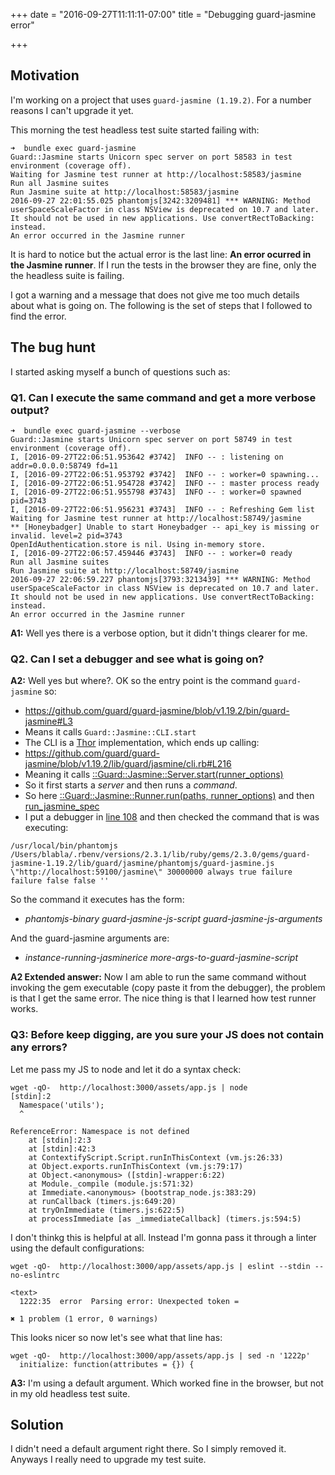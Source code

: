 +++
date = "2016-09-27T11:11:11-07:00"
title = "Debugging guard-jasmine error"

+++

## Motivation

I'm working on a project that uses `guard-jasmine (1.19.2)`. For a number reasons I can't upgrade it yet.

This morning the test headless test suite started failing with:

```
➜  bundle exec guard-jasmine
Guard::Jasmine starts Unicorn spec server on port 58583 in test environment (coverage off).
Waiting for Jasmine test runner at http://localhost:58583/jasmine
Run all Jasmine suites
Run Jasmine suite at http://localhost:58583/jasmine
2016-09-27 22:01:55.025 phantomjs[3242:3209481] *** WARNING: Method userSpaceScaleFactor in class NSView is deprecated on 10.7 and later. It should not be used in new applications. Use convertRectToBacking: instead.
An error occurred in the Jasmine runner
```

It is hard to notice but the actual error is the last line: **An error ocurred in the Jasmine runner**. If I run the tests in the browser they are fine,
only the the headless suite is failing.

I got a warning and a message that does not give me too much details about what is going on. The following is the set of steps that I followed to find the error.

## The bug hunt
I started asking myself a bunch of questions such as:

### Q1. Can I execute the same command and get a more verbose output?

  ```
  ➜  bundle exec guard-jasmine --verbose
Guard::Jasmine starts Unicorn spec server on port 58749 in test environment (coverage off).
I, [2016-09-27T22:06:51.953642 #3742]  INFO -- : listening on addr=0.0.0.0:58749 fd=11
I, [2016-09-27T22:06:51.953792 #3742]  INFO -- : worker=0 spawning...
I, [2016-09-27T22:06:51.954728 #3742]  INFO -- : master process ready
I, [2016-09-27T22:06:51.955798 #3743]  INFO -- : worker=0 spawned pid=3743
I, [2016-09-27T22:06:51.956231 #3743]  INFO -- : Refreshing Gem list
Waiting for Jasmine test runner at http://localhost:58749/jasmine
** [Honeybadger] Unable to start Honeybadger -- api_key is missing or invalid. level=2 pid=3743
OpenIdAuthentication.store is nil. Using in-memory store.
I, [2016-09-27T22:06:57.459446 #3743]  INFO -- : worker=0 ready
Run all Jasmine suites
Run Jasmine suite at http://localhost:58749/jasmine
2016-09-27 22:06:59.227 phantomjs[3793:3213439] *** WARNING: Method userSpaceScaleFactor in class NSView is deprecated on 10.7 and later. It should not be used in new applications. Use convertRectToBacking: instead.
An error occurred in the Jasmine runner
  ```

**A1:** Well yes there is a verbose option, but it didn't things clearer for me.

### Q2. Can I set a debugger and see what is going on?

**A2:** Well yes but where?. OK so the entry point is the command `guard-jasmine` so:

- https://github.com/guard/guard-jasmine/blob/v1.19.2/bin/guard-jasmine#L3
- Means it calls `Guard::Jasmine::CLI.start`
- The CLI is a [Thor](http://whatisthor.com/) implementation, which ends up calling:
- https://github.com/guard/guard-jasmine/blob/v1.19.2/lib/guard/jasmine/cli.rb#L216
- Meaning it calls [::Guard::Jasmine::Server.start(runner_options)](https://github.com/guard/guard-jasmine/blob/v1.19.2/lib/guard/jasmine/cli.rb#L220)
- So it first starts a *server* and then runs a *command*.
- So here [::Guard::Jasmine::Runner.run(paths, runner_options)](https://github.com/guard/guard-jasmine/blob/v1.19.2/lib/guard/jasmine/runner.rb#L44) and then [run_jasmine_spec](https://github.com/guard/guard-jasmine/blob/v1.19.2/lib/guard/jasmine/runner.rb#L109)
- I put a debugger in [line 108](https://github.com/guard/guard-jasmine/blob/v1.19.2/lib/guard/jasmine/runner.rb#L108) and then checked the command that is was executing:

```
/usr/local/bin/phantomjs /Users/blabla/.rbenv/versions/2.3.1/lib/ruby/gems/2.3.0/gems/guard-jasmine-1.19.2/lib/guard/jasmine/phantomjs/guard-jasmine.js \"http://localhost:59100/jasmine\" 30000000 always true failure failure false false ''
```

So the command it executes has the form:

- *phantomjs-binary* *guard-jasmine-js-script* *guard-jasmine-js-arguments*

And the guard-jasmine arguments are:

- *instance-running-jasminerice* *more-args-to-guard-jasmine-script*

**A2 Extended answer:** Now I am able to run the same command without invoking the gem executable (copy paste it from the debugger), the problem is that I get the same error.
The nice thing is that I learned how test runner works.

### Q3: Before keep digging, are you sure your JS does not contain any errors?

Let me pass my JS to node and let it do a syntax check:

```
wget -qO-  http://localhost:3000/assets/app.js | node
[stdin]:2
  Namespace('utils');
  ^

ReferenceError: Namespace is not defined
    at [stdin]:2:3
    at [stdin]:42:3
    at ContextifyScript.Script.runInThisContext (vm.js:26:33)
    at Object.exports.runInThisContext (vm.js:79:17)
    at Object.<anonymous> ([stdin]-wrapper:6:22)
    at Module._compile (module.js:571:32)
    at Immediate.<anonymous> (bootstrap_node.js:383:29)
    at runCallback (timers.js:649:20)
    at tryOnImmediate (timers.js:622:5)
    at processImmediate [as _immediateCallback] (timers.js:594:5)
```

I don't thinkg this is helpful at all. Instead I'm gonna pass it through a linter using the default configurations:

```
wget -qO-  http://localhost:3000/app/assets/app.js | eslint --stdin --no-eslintrc

<text>
  1222:35  error  Parsing error: Unexpected token =

✖ 1 problem (1 error, 0 warnings)
```

This looks nicer so now let's see what that line has:

```
wget -qO-  http://localhost:3000/app/assets/app.js | sed -n '1222p'
  initialize: function(attributes = {}) {
```

**A3:** I'm using a default argument. Which worked fine in the browser, but not in my old headless test suite.

## Solution
I didn't need a default argument right there. So I simply removed it. Anyways I really need to upgrade my test
suite.
